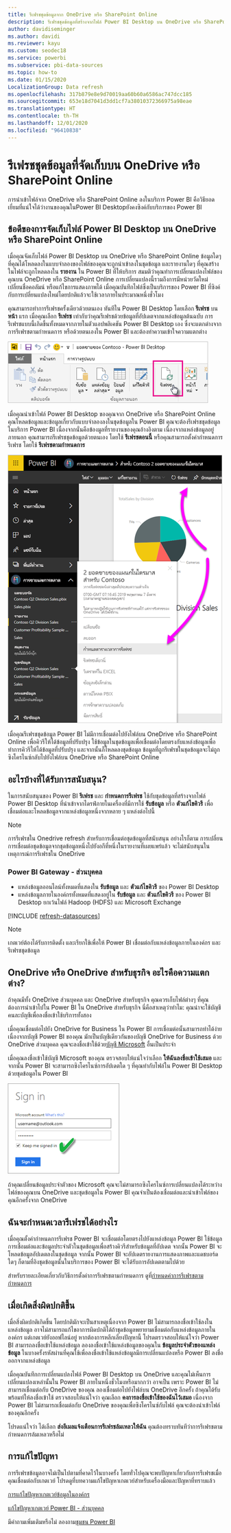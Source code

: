 ```yaml
---
title: รีเฟรชชุดข้อมูลจาก OneDrive หรือ SharePoint Online
description: รีเฟรชชุดข้อมูลที่สร้างจากไฟล์ Power BI Desktop บน OneDrive หรือ SharePoint Online
author: davidiseminger
ms.author: davidi
ms.reviewer: kayu
ms.custom: seodec18
ms.service: powerbi
ms.subservice: pbi-data-sources
ms.topic: how-to
ms.date: 01/15/2020
LocalizationGroup: Data refresh
ms.openlocfilehash: 317b879e8e9d70019aa60b60a6586ac747dcc185
ms.sourcegitcommit: 653e18d7041d3dd1cf7a38010372366975a98eae
ms.translationtype: HT
ms.contentlocale: th-TH
ms.lasthandoff: 12/01/2020
ms.locfileid: "96410838"
---
```

# <a name="refresh-a-dataset-stored-on-onedrive-or-sharepoint-online"></a>รีเฟรชชุดข้อมูลที่จัดเก็บบน OneDrive หรือ SharePoint Online
การนำเข้าไฟล์จาก OneDrive หรือ SharePoint Online ลงในบริการ Power BI คือวิธียอดเยี่ยมที่แน่ใจได้ว่างานของคุณในPower BI Desktopยังคงซิงค์กับบริการของ Power BI

## <a name="advantages-of-storing-a-power-bi-desktop-file-on-onedrive-or-sharepoint-online"></a>ข้อดีของการจัดเก็บไฟล์ Power BI Desktop บน OneDrive หรือ SharePoint Online
เมื่อคุณจัดเก็บไฟล์ Power BI Desktop บน OneDrive หรือ SharePoint Online ข้อมูลใดๆ ที่คุณได้โหลดลงในแบบจำลองของไฟล์ของคุณจะถูกนำเข้าลงในชุดข้อมูล และรายงานใดๆ ที่คุณสร้างในไฟล์จะถูกโหลดลงใน **รายงาน** ใน Power BI ที่ให้บริการ สมมติว่าคุณทำการเปลี่ยนแปลงไฟล์ของคุณบน OneDrive หรือ SharePoint Online การเปลี่ยนแปลงนี้รวมถึงการมีหน่วยวัดใหม่ เปลี่ยนชื่อคอลัมน์ หรือแก้ไขการแสดงภาพได้ เมื่อคุณบันทึกไฟล์ซึ่งเป็นบริการของ Power BI ที่ซิงค์กับการเปลี่ยนแปลงใหม่โดยปกติแล้วจะใช้เวลาภายในประมาณหนึ่งชั่วโมง

คุณสามารถทำการรีเฟรชครั้งเดียวด้วยตนเอง ทันทีใน Power BI Desktop โดยเลือก **รีเฟรช** บน **หน้า** แรก เมื่อคุณเลือก **รีเฟรช** เท่ากับว่าคุณรีเฟรชด้วยข้อมูลที่อัปเดตจากแหล่งข้อมูลต้นฉบับ การรีเฟรชแบบนี้เกิดขึ้นทั้งหมดจากภายในตัวแอปพลิเคชัน Power BI Desktop เอง ซึ่งจะแตกต่างจากการรีเฟรชตามกำหนดการ หรือด้วยตนเองใน Power BI และต้องทำความเข้าใจความแตกต่าง

![ภาพหน้าจอของแถบเครื่องมือริบบอนหน้าแรกใน Power B I Desktop ที่แสดงการเลือกการรีเฟรช](media/refresh-desktop-file-onedrive/pbix-refresh.png)

เมื่อคุณนำเข้าไฟล์ Power BI Desktop ของคุณจาก OneDrive หรือ SharePoint Online คุณโหลดข้อมูลและข้อมูลเกี่ยวกับแบบจำลองลงในชุดข้อมูลใน Power BI คุณจะต้องรีเฟรชชุดข้อมูลในบริการ Power BI เนื่องจากนั่นคือข้องมูลที่รายงานของคุณอ้างอิงตาม เนื่องจากแหล่งข้อมูลอยู่ภายนอก คุณสามารถรีเฟรชชุดข้อมูลด้วยตนเอง โดยใช้ **รีเฟรชตอนนี้** หรือคุณสามารถตั้งค่ากำหนดการรีเฟรช โดยใช้ **รีเฟรชตามกำหนดการ** 

![ภาพหน้าจอของชุดข้อมูลใน Power B I Desktop ที่แสดงการเลือกรีเฟรชตารางเวลา](media/refresh-desktop-file-onedrive/powerbi-service-refresh.png)

เมื่อคุณรีเฟรชชุดข้อมูล Power BI ไม่มีการเชื่อมต่อไปยังไฟล์บน OneDrive หรือ SharePoint Online เพื่อคิวรีให้ได้ข้อมูลที่ปรับปรุง ใช้ข้อมูลในชุดข้อมูลเพื่อเชื่อมต่อโดยตรงกับแหล่งข้อมูลเพื่อทำการคิวรีให้ได้ข้อมูลที่ปรับปรุง และจากนั้นก็โหลดลงชุดข้อมูล ข้อมูลที่ถูกรีเฟรชในชุดข้อมูลจะไม่ถูกซิงโครไนซ์กลับไปยังไฟล์บน OneDrive หรือ SharePoint Online

## <a name="whats-supported"></a>อะไรบ้างที่ได้รับการสนับสนุน?
ในการสนับสนุนของ Power BI **รีเฟรช** และ **กำหนดการรีเฟรช** ใช้กับชุดข้อมูลที่สร้างจากไฟล์ Power BI Desktop ที่นำเข้าจากไดรฟ์ภายในเครื่องที่มีการใช้ **รับข้อมูล** หรือ **ตัวแก้ไขคิวรี** เพื่อเชื่อมต่อและโหลดข้อมูลจากแหล่งข้อมูลหนึ่งจากหลาย ๆ แหล่งต่อไปนี้

> [!NOTE]
> การรีเฟรชใน Onedrive refresh สำหรับการเชื่อมต่อชุดข้อมูลที่สนับสนุน อย่างไรก็ตาม การเปลี่ยนการเชื่อมต่อชุดข้อมูลจากชุดข้อมูลหนึ่งไปยังอกีที่หนึ่งในรายงานที่เผยแพร่แล้ว จะไม่สนับสนุนในเหตุการณ์การรีเฟรชใน OneDrive

### <a name="power-bi-gateway---personal"></a>Power BI Gateway - ส่วนบุคคล
* แหล่งข้อมูลออนไลน์ทั้งหมดที่แสดงใน **รับข้อมูล** และ **ตัวแก้ไขคิวรี** ของ Power BI Desktop
* แหล่งข้อมูลภายในองค์กรทั้งหมดที่แสดงอยู่ใน **รับข้อมูล** และ **ตัวแก้ไขคิวรี** ของ Power BI Desktop ยกเว้นไฟล์ Hadoop (HDFS) และ Microsoft Exchange

<!-- Refresh Data sources-->
[!INCLUDE [refresh-datasources](../includes/refresh-datasources.md)]

> [!NOTE]
> เกตเวย์ต้องได้รับการติดตั้ง และเรียกใช้เพื่อให้ Power BI เชื่อมต่อกับแหล่งข้อมูลภายในองค์กร และรีเฟรชชุดข้อมูล
> 
> 

## <a name="onedrive-or-onedrive-for-business-whats-the-difference"></a>OneDrive หรือ OneDrive สำหรับธุรกิจ อะไรคือความแตกต่าง?
ถ้าคุณมีทั้ง OneDrive ส่วนบุคคล และ OneDrive สำหรับธุรกิจ คุณควรเก็บไฟล์ต่างๆ ที่คุณต้องการนำเข้าไปใน Power BI ใน OneDrive สำหรับธุรกิจ นี่คือสาเหตุว่าทำไม: คุณน่าจะใช้บัญชีคนละบัญชีเพื่อลงชื่อเข้าใช้บริการทั้งสอง

เมื่อคุณเชื่อมต่อไปยัง OneDrive for Business ใน Power BI การเชื่อมต่อนั้นสามารถทำได้ง่ายเนื่องจากบัญชี Power BI ของคุณ  มักเป็นบัญชีเดียวกันของบัญชี OneDrive for Business ด้วย OneDrive ส่วนบุคคล คุณจะลงชื่อเข้าใช้ด้วย[บัญชี Microsoft](https://account.microsoft.com) อื่นเป็นประจำ

เมื่อคุณลงชื่อเข้าใช้บัญชี Microsoft ของคุณ ตรวจสอบให้แน่ใจว่าเลือก **ให้ฉันลงชื่อเข้าใช้เสมอ** และจากนั้น Power BI จะสามารถซิงโครไนซ์การอัปเดตใด ๆ ที่คุณทำกับไฟล์ใน Power BI Desktop ด้วยชุดข้อมูลใน Power BI

![ภาพหน้าจอของกล่องโต้ตอบการลงชื่อเข้าใช้ ที่แสดงกล่องให้ฉันลงชื่อเข้าใช้เสมอที่ถูกเลือกไว้](media/refresh-desktop-file-onedrive/refresh_signin_keepmesignedin.png)

ถ้าคุณเปลี่ยนข้อมูลประจำตัวของ Microsoft คุณจะไม่สามารถซิงโครไนซ์การเปลี่ยนแปลงได้ระหว่างไฟล์ของคุณบน OneDrive และชุดข้อมูลใน Power BI คุณจำเป็นต้องเชื่อมต่อและนำเข้าไฟล์ของคุณอีกครั้งจาก OneDrive

## <a name="how-do-i-schedule-refresh"></a>ฉันจะกำหนดเวลารีเฟรชได้อย่างไร
เมื่อคุณตั้งค่ากำหนดการรีเฟรช Power BI จะเชื่อมต่อโดยตรงไปยังแหล่งข้อมูล Power BI ใช้ข้อมูลการเชื่อมต่อและข้อมูลประจำตัวในชุดข้อมูลเพื่อสร้างคิวรีสำหรับข้อมูลที่อัปเดต จากนั้น Power BI จะโหลดข้อมูลอัปเดตลงในชุดข้อมูล จากนั้น Power BI จะอัปเดตรายงานการแสดงภาพและแดชบอร์ดใดๆ ก็ตามที่อิงชุดข้อมูลนั้นในบริการของ Power BI จะได้รับการอัปเดตตามไปด้วย

สำหรับรายละเอียดเกี่ยวกับวิธีการตั้งค่าการรีเฟรชตามกำหนดการ ดูที่[กำหนดค่าการรีเฟรชตามกำหนดการ](refresh-scheduled-refresh.md)

## <a name="when-things-go-wrong"></a>เมื่อเกิดสิ่งผิดปกติขึ้น
เมื่อสิ่งผิดปกติเกิดขึ้น โดยปกติมักจะเป็นสาเหตุเนื่องจาก Power BI ไม่สามารถลงชื่อเข้าใช้ลงในแหล่งข้อมูล อาจไม่สามารถแก้ไขอาการผิดปกติได้ถ้าชุดข้อมูลพยายามเชื่อมต่อกับแหล่งข้อมูลภายในองค์กร แต่เกตเวย์ยังออฟไลน์อยู่ หากต้องการหลีกเลี่ยงปัญหานี้ โปรดตรวจสอบให้แน่ใจว่า Power BI สามารถลงชื่อเข้าใช้แหล่งข้อมูล ลองลงชื่อเข้าใช้แหล่งข้อมูลของคุณใน **ข้อมูลประจำตัวของแหล่งข้อมูล** ในบางครั้งรหัสผ่านที่คุณใช้เพื่อลงชื่อเข้าใช้แหล่งข้อมูลมีการเปลี่ยนแปลงหรือ Power BI ลงชื่อออกจากแหล่งข้อมูล

เมื่อคุณบันทึกการเปลี่ยนแปลงไฟล์ Power BI Desktop บน OneDrive และคุณไม่เห็นการเปลี่ยนแปลงเหล่านั้นใน Power BI ภายในหนึ่งชั่วโมงหรือมากกว่า อาจเป็น เพราะ Power BI ไม่สามารถเชื่อมต่อกับ OneDrive ของคุณ ลองเชื่อมต่อไปยังไฟล์บน OneDrive อีกครั้ง ถ้าคุณได้รับพร้อมท์ให้ลงชื่อเข้าใช้ ตรวจสอบให้แน่ใจว่า คุณเลือก **คงการลงชื่อเข้าใช้ของฉันไว้เสมอ** เนื่องจาก Power BI ไม่สามารถเชื่อมต่อกับ OneDrive ของคุณเพื่อซิงโครไนซ์กับไฟล์ คุณจะต้องนำเข้าไฟล์ของคุณอีกครั้ง

โปรดแน่ใจว่า ได้เลือก **ส่งอีเมลแจ้งเตือนการรีเฟรชล้มเหลวให้ฉัน** คุณต้องทราบทันทีว่าการรีเฟรชตามกำหนดการล้มเหลวหรือไม่

## <a name="troubleshooting"></a>การแก้ไขปัญหา
การรีเฟรชข้อมูลอาจไม่เป็นไปตามที่คาดไว้ในบางครั้ง โดยทั่วไปคุณจะพบปัญหาเกี่ยวกับการรีเฟรชเมื่อคุณเชื่อมต่อกับเกตเวย์ โปรดดูที่บทความแก้ไขปัญหาเกตเวย์สำหรับเครื่องมือและปัญหาที่ทราบแล้ว

[การแก้ไขปัญหาเกตเวย์ข้อมูลในองค์กร](service-gateway-onprem-tshoot.md)

[แก้ไขปัญหาเกตเวย์ Power BI - ส่วนบุคคล](service-admin-troubleshooting-power-bi-personal-gateway.md)

มีคำถามเพิ่มเติมหรือไม่ ลองถาม[ชุมชน Power BI](https://community.powerbi.com/)

